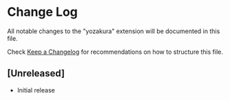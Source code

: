 # Change Log

All notable changes to the "yozakura" extension will be documented in this file.

Check [Keep a Changelog](http://keepachangelog.com/) for recommendations on how to structure this file.

## [Unreleased]

- Initial release

